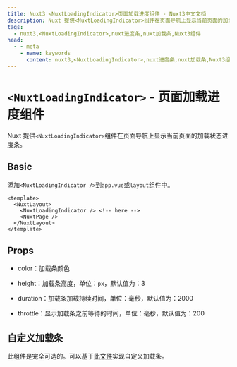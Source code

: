 ```yaml
---
title: Nuxt3 <NuxtLoadingIndicator>页面加载进度组件 - Nuxt3中文文档
description: Nuxt 提供<NuxtLoadingIndicator>组件在页面导航上显示当前页面的加载状态进度条。
tags: 
  - nuxt3,<NuxtLoadingIndicator>,nuxt进度条,nuxt加载条,Nuxt3组件
head:
  - - meta
    - name: keywords
      content: nuxt3,<NuxtLoadingIndicator>,nuxt进度条,nuxt加载条,Nuxt3组件
---
```


# `<NuxtLoadingIndicator>` - 页面加载进度组件

Nuxt 提供`<NuxtLoadingIndicator>`组件在页面导航上显示当前页面的加载状态进度条。

## Basic

添加`<NuxtLoadingIndicator />`到`app.vue`或`layout`组件中。

```vue
<template>
  <NuxtLayout>
    <NuxtLoadingIndicator /> <!-- here -->
    <NuxtPage />
  </NuxtLayout>
</template>
```

## Props

- color：加载条颜色

- height：加载条高度，单位：`px`，默认值为：3

- duration：加载条加载持续时间，单位：毫秒，默认值为：2000

- throttle：显示加载条之前等待的时间，单位：毫秒，默认值为：200

## 自定义加载条

此组件是完全可选的。可以基于[此文件](https://github.com/nuxt/framework/blob/main/packages/nuxt/src/app/components/nuxt-loading-indicator.ts)实现自定义加载条。
